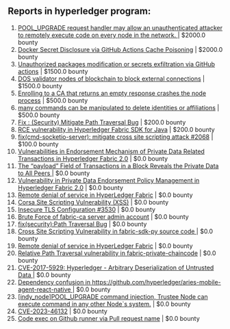 ## Reports in hyperledger program:
1. [POOL_UPGRADE request handler may allow an unauthenticated attacker to remotely execute code on every node in the network. ](https://hackerone.com/reports/1705717) | $2000.0 bounty
2. [Docker Secret Disclosure via GitHub Actions Cache Poisoning](https://hackerone.com/reports/2410111) | $2000.0 bounty
3. [Unauthorized packages modification or secrets exfiltration via GitHub actions](https://hackerone.com/reports/1548870) | $1500.0 bounty
4. [DOS validator nodes of blockchain to block external connections](https://hackerone.com/reports/1695472) | $1500.0 bounty
5. [Enrolling to a CA that returns an empty response crashes the node process](https://hackerone.com/reports/506412) | $500.0 bounty
6. [many commands can be manipulated to delete identities or affiliations](https://hackerone.com/reports/348090) | $500.0 bounty
7. [Fix : (Security) Mitigate Path Traversal Bug](https://hackerone.com/reports/1635321) | $200.0 bounty
8. [RCE vulnerability in Hyperledger Fabric SDK for Java](https://hackerone.com/reports/801370) | $200.0 bounty
9. [fix(cmd-socketio-server): mitigate cross site scripting attack #2068](https://hackerone.com/reports/1638984) | $100.0 bounty
10. [Vulnerabilities in Endorsement Mechanism of Private Data Related Transactions in Hyperledger Fabric 2.0](https://hackerone.com/reports/951623) | $0.0 bounty
11. [The “payload” Field of Transactions in a Block Reveals the Private Data to All Peers ](https://hackerone.com/reports/962705) | $0.0 bounty
12. [Vulnerability in Private Data Endorsement Policy Management in Hyperledger Fabric 2.0](https://hackerone.com/reports/926222) | $0.0 bounty
13. [Remote denial of service in  HyperLedger Fabric](https://hackerone.com/reports/1604951) | $0.0 bounty
14. [Corsa Site Scripting Vulnerability (XSS)](https://hackerone.com/reports/1650210) | $0.0 bounty
15. [Insecure TLS Configuration #3530](https://hackerone.com/reports/1639423) | $0.0 bounty
16. [Brute Force of fabric-ca server admin account](https://hackerone.com/reports/411364) | $0.0 bounty
17. [fix(security):Path Traversal Bug](https://hackerone.com/reports/1664244) | $0.0 bounty
18. [Cross Site Scripting Vulnerability in fabric-sdk-py source code ](https://hackerone.com/reports/1670187) | $0.0 bounty
19. [Remote denial of service in HyperLedger Fabric](https://hackerone.com/reports/1635854) | $0.0 bounty
20. [Relative Path Traversal vulnerability in fabric-private-chaincode](https://hackerone.com/reports/1690377) | $0.0 bounty
21. [CVE-2017-5929: Hyperledger - Arbitrary Deserialization of Untrusted Data ](https://hackerone.com/reports/1739099) | $0.0 bounty
22. [Dependency confusion in https://github.com/hyperledger/aries-mobile-agent-react-native ](https://hackerone.com/reports/1763343) | $0.0 bounty
23. [[indy_node]POOL_UPGRADE command injection, Trustee Node can execute command in any other Node`s system.](https://hackerone.com/reports/1859592) | $0.0 bounty
24. [CVE-2023-46132](https://hackerone.com/reports/2255968) | $0.0 bounty
25. [Code exec on Github runner via Pull request name](https://hackerone.com/reports/2471956) | $0.0 bounty